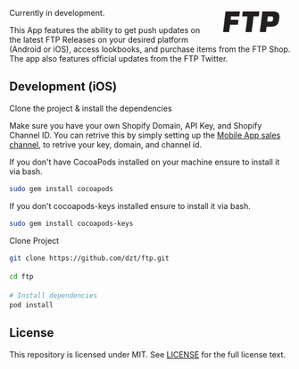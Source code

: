 <img align="right" width="20%" style="float:right;padding:20px;" src="art/logo.png">

Currently in development.

This App features the ability to get push updates on the latest FTP Releases on your desired platform (Android or iOS), access lookbooks, and purchase items from the FTP Shop. The app also features official updates from the FTP Twitter.

Development (iOS)
-----------

Clone the project & install the dependencies

Make sure you have your own Shopify Domain, API Key, and Shopify Channel ID. You can retrive this by simply setting up the <a href="https://docs.shopify.com/api/sdks/mobile-buy-sdk/add-mobile-app-sales-channel">Mobile App sales channel</a>, to retrive your key, domain, and channel id.

If you don't have CocoaPods installed on your machine ensure to install it via bash.
```bash
sudo gem install cocoapods
```

If you don't cocoapods-keys installed ensure to install it via bash.
```bash
sudo gem install cocoapods-keys
```

Clone Project

```bash
git clone https://github.com/dzt/ftp.git

cd ftp

# Install dependencies
pod install
```


License
--------
This repository is licensed under MIT. See [LICENSE](https://github.com/dzt/ftp/blob/master/LICENSE) for the full license text.


